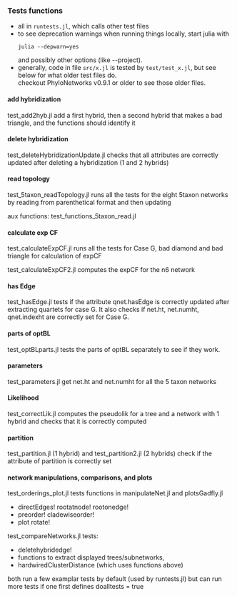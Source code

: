 ### Tests functions

- all in `runtests.jl`, which calls other test files
- to see deprecation warnings when running things locally, start julia with
  ```shell
  julia --depwarn=yes
  ```
  and possibly other options (like --project).
- generally, code in file `src/x.jl` is tested by `test/test_x.jl`,
  but see below for what older test files do.  
  checkout PhyloNetworks v0.9.1 or older to see those older files.


#### add hybridization

test_add2hyb.jl add a first hybrid, then a second hybrid that
makes a bad triangle, and the
functions should identify it

#### delete hybridization

test_deleteHybridizationUpdate.jl checks that all attributes are correctly updated after deleting a hybridization (1 and 2 hybrids)

#### read topology

test_5taxon_readTopology.jl runs all the tests for the eight 5taxon
networks by reading from parenthetical format and then updating

aux functions: test_functions_5taxon_read.jl

#### calculate exp CF

test_calculateExpCF.jl runs all the tests for Case G, bad diamond and
bad triangle for calculation of expCF

test_calculateExpCF2.jl computes the expCF for the n6 network

#### has Edge

test_hasEdge.jl tests if the attribute qnet.hasEdge is correctly
updated after extracting quartets for case G. It also checks if
net.ht, net.numht, qnet.indexht are correctly set for Case G.

#### parts of optBL

test_optBLparts.jl tests the parts of optBL separately to see if they
work.

#### parameters

test_parameters.jl get net.ht and net.numht for all the 5 taxon networks

#### Likelihood

test_correctLik.jl computes the pseudolik for a tree and a network with 1 hybrid and checks that it is correctly computed

#### partition

test_partition.jl (1 hybrid) and test_partition2.jl (2 hybrids) check if the attribute of partition is correctly set

#### network manipulations, comparisons, and plots

test_orderings_plot.jl tests functions in manipulateNet.jl and plotsGadfly.jl
- directEdges! rootatnode! rootonedge!
- preorder! cladewiseorder!
- plot rotate!

test_compareNetworks.jl tests:
 - deletehybridedge!
 - functions to extract displayed trees/subnetworks,
 - hardwiredClusterDistance (which uses functions above)

both run a few examplar tests by default (used by runtests.jl)
but can run more tests if one first defines doalltests = true
